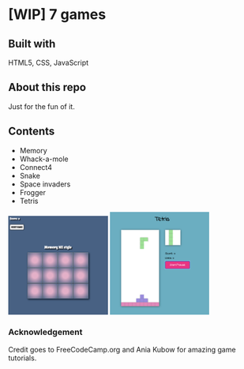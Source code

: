 # [WIP] 7 games

## Built with
HTML5, CSS, JavaScript

## About this repo  
Just for the fun of it.  

## Contents  
* Memory
* Whack-a-mole
* Connect4
* Snake
* Space invaders
* Frogger
* Tetris  

<img src="./images/memory.png" alt="Image of Memory Game" width="40%">
<img src="./images/tetris.png" alt="Image of Tetris Game" width="40%">

### Acknowledgement
Credit goes to FreeCodeCamp.org and Ania Kubow for amazing game tutorials.